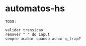# automatos-hs

```
TODO:

validar transicao
remover " " do input
sempre acabar quando achar q_trap?
```
